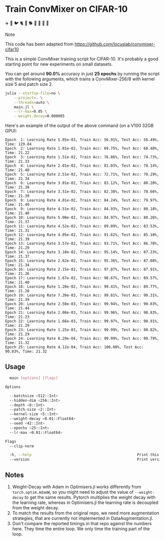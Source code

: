 # Train ConvMixer on CIFAR-10

 ✈️ 🚗 🐦 🐈 🦌 🐕 🐸 🐎 🚢 🚚

> [!NOTE]
> This code has been adapted from https://github.com/locuslab/convmixer-cifar10

This is a simple ConvMixer training script for CIFAR-10. It's probably a good starting point
for new experiments on small datasets.

You can get around **90.0%** accuracy in just **25 epochs** by running the script with the
following arguments, which trains a ConvMixer-256/8 with kernel size 5 and patch size 2.

```bash
julia --startup-file=no \
    --project=. \
    --threads=auto \
    main.jl \
    --lr-max=0.05 \
    --weight-decay=0.000005
```

Here's an example of the output of the above command (on a V100 32GB GPU):

```
Epoch  1: Learning Rate 5.05e-03, Train Acc: 56.91%, Test Acc: 56.49%, Time: 129.84
Epoch  2: Learning Rate 1.01e-02, Train Acc: 69.75%, Test Acc: 68.40%, Time: 21.22
Epoch  3: Learning Rate 1.51e-02, Train Acc: 76.86%, Test Acc: 74.73%, Time: 21.33
Epoch  4: Learning Rate 2.01e-02, Train Acc: 81.03%, Test Acc: 78.14%, Time: 21.40
Epoch  5: Learning Rate 2.51e-02, Train Acc: 72.71%, Test Acc: 70.29%, Time: 21.34
Epoch  6: Learning Rate 3.01e-02, Train Acc: 83.12%, Test Acc: 80.20%, Time: 21.38
Epoch  7: Learning Rate 3.51e-02, Train Acc: 82.38%, Test Acc: 78.66%, Time: 21.39
Epoch  8: Learning Rate 4.01e-02, Train Acc: 84.24%, Test Acc: 79.97%, Time: 21.49
Epoch  9: Learning Rate 4.51e-02, Train Acc: 84.93%, Test Acc: 80.18%, Time: 21.40
Epoch 10: Learning Rate 5.00e-02, Train Acc: 84.97%, Test Acc: 80.26%, Time: 21.37
Epoch 11: Learning Rate 4.52e-02, Train Acc: 89.09%, Test Acc: 83.53%, Time: 21.31
Epoch 12: Learning Rate 4.05e-02, Train Acc: 91.62%, Test Acc: 85.10%, Time: 21.39
Epoch 13: Learning Rate 3.57e-02, Train Acc: 93.71%, Test Acc: 86.78%, Time: 21.29
Epoch 14: Learning Rate 3.10e-02, Train Acc: 95.14%, Test Acc: 87.23%, Time: 21.37
Epoch 15: Learning Rate 2.62e-02, Train Acc: 95.36%, Test Acc: 87.08%, Time: 21.34
Epoch 16: Learning Rate 2.15e-02, Train Acc: 97.07%, Test Acc: 87.91%, Time: 21.26
Epoch 17: Learning Rate 1.67e-02, Train Acc: 98.67%, Test Acc: 89.57%, Time: 21.40
Epoch 18: Learning Rate 1.20e-02, Train Acc: 99.41%, Test Acc: 89.77%, Time: 21.28
Epoch 19: Learning Rate 7.20e-03, Train Acc: 99.81%, Test Acc: 90.31%, Time: 21.39
Epoch 20: Learning Rate 2.50e-03, Train Acc: 99.94%, Test Acc: 90.83%, Time: 21.44
Epoch 21: Learning Rate 2.08e-03, Train Acc: 99.96%, Test Acc: 90.83%, Time: 21.23
Epoch 22: Learning Rate 1.66e-03, Train Acc: 99.97%, Test Acc: 90.91%, Time: 21.29
Epoch 23: Learning Rate 1.25e-03, Train Acc: 99.99%, Test Acc: 90.82%, Time: 21.29
Epoch 24: Learning Rate 8.29e-04, Train Acc: 99.99%, Test Acc: 90.79%, Time: 21.32
Epoch 25: Learning Rate 4.12e-04, Train Acc: 100.00%, Test Acc: 90.83%, Time: 21.32
```

## Usage

```bash
  main [options] [flags]

Options

  --batchsize <512::Int>
  --hidden-dim <256::Int>
  --depth <8::Int>
  --patch-size <2::Int>
  --kernel-size <5::Int>
  --weight-decay <0.01::Float64>
  --seed <42::Int>
  --epochs <25::Int>
  --lr-max <0.01::Float64>

Flags
  --clip-norm

  -h, --help                                                Print this help message.
  --version                                                 Print version.
```

## Notes

  1. Weight-Decay with Adam in Optimisers.jl works differently from `torch.optim.AdamW`,
     so you might need to adjust the value of `--weight-decay` to get the same results.
     Pytorch multiplies the weight decay with the learning rate, whereas in Optimisers.jl
     the learning rate is decoupled from the weight decay.
  2. To match the results from the original repo, we need more augmentation strategies, that
     are currently not implemented in DataAugmentation.jl.
  3. Don't compare the reported timings in that repo against the numbers here. They time the
     entire loop. We only time the training part of the loop.
